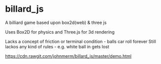 # billard_js
A billiard game based upon box2d(web) &amp; three js

Uses Box2D for physics and Three.js for 3d rendering

Lacks a concept of friction or terminal condition - balls car roll forever
Still lackos any kind of rules - e.g. white ball in gets lost

https://cdn.rawgit.com/johnmerm/billard_js/master/demo.html
